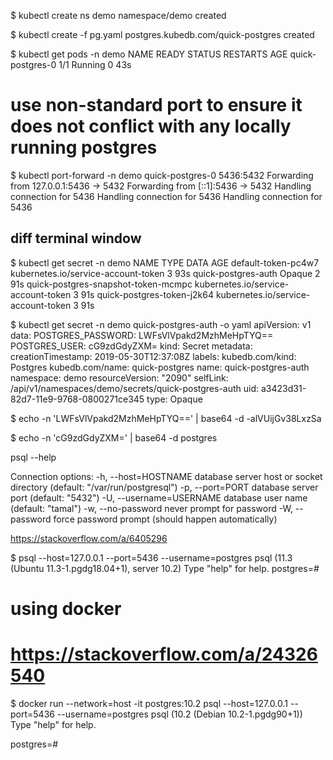 $ kubectl create ns demo
namespace/demo created

$ kubectl create -f pg.yaml
postgres.kubedb.com/quick-postgres created

$ kubectl get pods -n demo
NAME               READY   STATUS    RESTARTS   AGE
quick-postgres-0   1/1     Running   0          43s


# use non-standard port to ensure it does not conflict with any locally running postgres
$ kubectl port-forward -n demo quick-postgres-0 5436:5432
Forwarding from 127.0.0.1:5436 -> 5432
Forwarding from [::1]:5436 -> 5432
Handling connection for 5436
Handling connection for 5436
Handling connection for 5436



## diff terminal window

$ kubectl get secret -n demo
NAME                                  TYPE                                  DATA   AGE
default-token-pc4w7                   kubernetes.io/service-account-token   3      93s
quick-postgres-auth                   Opaque                                2      91s
quick-postgres-snapshot-token-mcmpc   kubernetes.io/service-account-token   3      91s
quick-postgres-token-j2k64            kubernetes.io/service-account-token   3      91s

$ kubectl get secret -n demo quick-postgres-auth -o yaml
apiVersion: v1
data:
  POSTGRES_PASSWORD: LWFsVlVpakd2MzhMeHpTYQ==
  POSTGRES_USER: cG9zdGdyZXM=
kind: Secret
metadata:
  creationTimestamp: 2019-05-30T12:37:08Z
  labels:
    kubedb.com/kind: Postgres
    kubedb.com/name: quick-postgres
  name: quick-postgres-auth
  namespace: demo
  resourceVersion: "2090"
  selfLink: /api/v1/namespaces/demo/secrets/quick-postgres-auth
  uid: a3423d31-82d7-11e9-9768-0800271ce345
type: Opaque

$ echo -n 'LWFsVlVpakd2MzhMeHpTYQ==' | base64 -d
-alVUijGv38LxzSa

$ echo -n 'cG9zdGdyZXM=' | base64 -d
postgres


psql --help

Connection options:
  -h, --host=HOSTNAME      database server host or socket directory (default: "/var/run/postgresql")
  -p, --port=PORT          database server port (default: "5432")
  -U, --username=USERNAME  database user name (default: "tamal")
  -w, --no-password        never prompt for password
  -W, --password           force password prompt (should happen automatically)




https://stackoverflow.com/a/6405296

$ psql --host=127.0.0.1 --port=5436 --username=postgres
psql (11.3 (Ubuntu 11.3-1.pgdg18.04+1), server 10.2)
Type "help" for help.
postgres=#

# using docker
# https://stackoverflow.com/a/24326540

$ docker run --network=host -it  postgres:10.2 psql --host=127.0.0.1 --port=5436 --username=postgres
psql (10.2 (Debian 10.2-1.pgdg90+1))
Type "help" for help.

postgres=#





